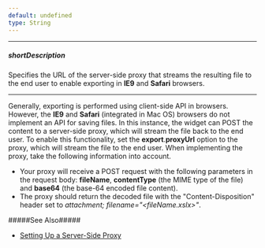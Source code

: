 ```yaml
---
default: undefined
type: String
---
```

---
##### shortDescription
Specifies the URL of the server-side proxy that streams the resulting file to the end user to enable exporting in **IE9** and **Safari** browsers.

---
Generally, exporting is performed using client-side API in browsers. However, the **IE9** and **Safari** (integrated in Mac OS) browsers do not implement an API for saving files. In this instance, the widget can POST the content to a server-side proxy, which will stream the file back to the end user. To enable this functionality, set the **export**.**proxyUrl** option to the proxy, which will stream the file to the end user. When implementing the proxy, take the following information into account.

- Your proxy will receive a POST request with the following parameters in the request body: **fileName**, **contentType** (the MIME type of the file) and **base64** (the base-64 encoded file content).
- The proxy should return the decoded file with the "Content-Disposition" header set to *attachment; filename="<fileName.xslx>"*.

#####See Also#####
- [Setting Up a Server-Side Proxy](/concepts/05%20Widgets/Chart/99%20Client-Side%20Export%20and%20Printing/30%20Set%20Up%20a%20Server-Side%20Proxy '/Documentation/Guide/Widgets/Chart/Client-Side_Export_and_Printing/#Set_Up_a_Server-Side_Proxy')